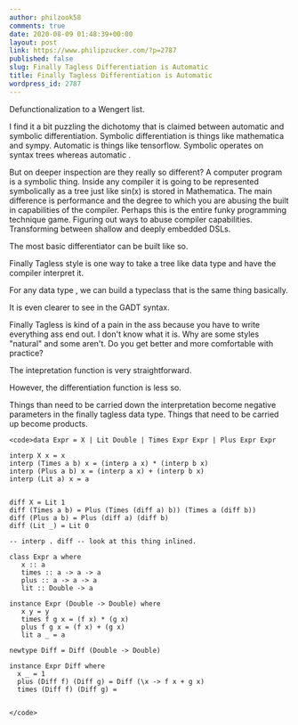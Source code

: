 ```yaml
---
author: philzook58
comments: true
date: 2020-08-09 01:48:39+00:00
layout: post
link: https://www.philipzucker.com/?p=2787
published: false
slug: Finally Tagless Differentiation is Automatic
title: Finally Tagless Differentiation is Automatic
wordpress_id: 2787
---
```





Defunctionalization to a Wengert list.













I find it a bit puzzling the dichotomy that is claimed between automatic and symbolic differentiation. Symbolic differentiation is things like mathematica and sympy. Automatic is things like tensorflow. Symbolic operates on syntax trees whereas automatic .







But on deeper inspection are they really so different? A computer program is a symbolic thing. Inside any compiler it is going to be represented symbolically as a tree just like sin(x) is stored in Mathematica. The main difference is performance and the degree to which you are abusing the built in capabilities of the compiler. Perhaps this is the entire funky programming technique game. Figuring out ways to abuse compiler capabilities. Transforming between shallow and deeply embedded DSLs.







The most basic differentiator can be built like so.







Finally Tagless style  is one way to take a tree like data type and have the compiler interpret it.







For any data type , we can build a typeclass that is the same thing basically.







It is even clearer to see in the GADT syntax.













Finally Tagless is kind of a pain in the ass because you have to write everything ass end out. I don't know what it is. Why are some styles "natural" and some aren't. Do you get better and more comfortable with practice?







The intepretation function is very straightforward.







However, the differentiation function is less so.







Things than need to be carried down the interpretation become negative parameters in the finally tagless data type. Things that need to be carried up become products. 












    
    <code>data Expr = X | Lit Double | Times Expr Expr | Plus Expr Expr
    
    interp X x = x
    interp (Times a b) x = (interp a x) * (interp b x)
    interp (Plus a b) x = (interp a x) + (interp b x) 
    interp (Lit a) x = a
    
    
    diff X = Lit 1
    diff (Times a b) = Plus (Times (diff a) b)) (Times a (diff b))
    diff (Plus a b) = Plus (diff a) (diff b)
    diff (Lit _) = Lit 0
    
    -- interp . diff -- look at this thing inlined.
    
    class Expr a where
       x :: a
       times :: a -> a -> a
       plus :: a -> a -> a
       lit :: Double -> a
    
    instance Expr (Double -> Double) where
       x y = y
       times f g x = (f x) * (g x) 
       plus f g x = (f x) + (g x)
       lit a _ = a
    
    newtype Diff = Diff (Double -> Double)
    
    instance Expr Diff where
      x _ = 1
      plus (Diff f) (Diff g) = Diff (\x -> f x + g x)
      times (Diff f) (Diff g) = 
    
    
    </code>



